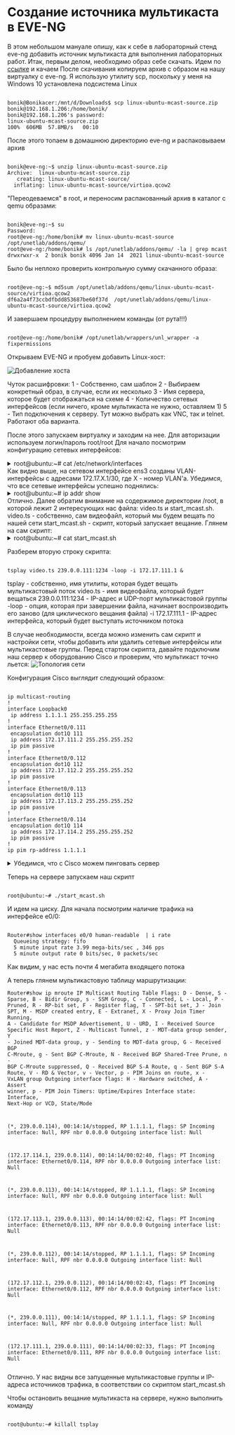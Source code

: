 # Создание источника мультикаста в EVE-NG

В этом небольшом мануале опишу, как к себе в лабораторный стенд eve-ng добавить источник мультикаста для выполнения лабораторных работ. 
Итак, первым делом, необходимо образ себе скачать. Идем по [ссылке](https://yadi.sk/d/GNxWpaG-35pbqA) и качаем
После скачивания копируем архив с образом на нашу виртуалку с eve-ng. Я использую утилиту scp, поскольку у меня на Windows 10 установлена подсистема Linux

<pre><code>
bonik@Bonikacer:/mnt/d/Downloads$ scp linux-ubuntu-mcast-source.zip bonik@192.168.1.206:/home/bonik/
bonik@192.168.1.206's password:
linux-ubuntu-mcast-source.zip                                                                 100%  606MB  57.8MB/s   00:10
</code></pre>

После этого топаем в домашнюю директорию eve-ng и распаковываем архив
<pre><code>
bonik@eve-ng:~$ unzip linux-ubuntu-mcast-source.zip 
Archive:  linux-ubuntu-mcast-source.zip
   creating: linux-ubuntu-mcast-source/
  inflating: linux-ubuntu-mcast-source/virtioa.qcow2
</code></pre>

"Переодеваемся" в root, и переносим распакованный архив в каталог с qemu образами: 
<pre><code>
bonik@eve-ng:~$ su
Password: 
root@eve-ng:/home/bonik# mv linux-ubuntu-mcast-source /opt/unetlab/addons/qemu/
root@eve-ng:/home/bonik# ls /opt/unetlab/addons/qemu/ -la | grep mcast
drwxrwxr-x  2 bonik bonik 4096 Jan 14  2021 linux-ubuntu-mcast-source
</code></pre>

Было бы неплохо проверить контрольную сумму скачанного образа:
<pre><code>
root@eve-ng:~$ md5sum /opt/unetlab/addons/qemu/linux-ubuntu-mcast-source/virtioa.qcow2 
df6a2a4f73ccbdfbdd853687be60f37d  /opt/unetlab/addons/qemu/linux-ubuntu-mcast-source/virtioa.qcow2
</code></pre>

И завершаем процедуру выполнением команды (от рута!!!)
<pre><code>
root@eve-ng:/home/bonik# /opt/unetlab/wrappers/unl_wrapper -a fixpermissions
</code></pre>

Открываем EVE-NG и пробуем добавить Linux-хост: 

![Добавление хоста](https://github.com/bonishvarik/otus-net-arch/blob/main/creating-mcast-server/1.png)


Чуток расшифровки: 
1 - Собственно, сам шаблон
2 - Выбираем конкретный образ, в случае, если их несколько
3 - Имя сервера, которое будет отображаться на схеме
4 - Количество сетевых интерфейсов (если ничего, кроме мультикаста не нужно, оставляем 1)
5 - Тип подключения к серверу. Тут можно выбрать как VNC, так и telnet. Работают оба варианта.

После этого запускаем виртуалку и заходим на нее. Для авторизации используем логин/пароль root/root
Для начало посмотрим конфигурацию сетевых интерфейсов: 
<details>
  <summary>root@ubuntu:~# cat /etc/network/interfaces</summary>
<pre><code>
root@ubuntu:~# cat /etc/network/interfaces
# This file describes the network interfaces available on your system
# and how to activate them. For more information, see interfaces(5).

source /etc/network/interfaces.d/*

# The loopback network interface
auto lo
iface lo inet loopback

# The network interface for multicasting
auto ens3
iface ens3 inet manual

auto vlan111
iface vlan111 inet static
        address 172.17.111.1
        netmask 255.255.255.252
        vlan_raw_device ens3

auto vlan112 
iface vlan112 inet static
        address 172.17.112.1
        netmask 255.255.255.252
        vlan_raw_device ens3

auto vlan113
iface vlan113 inet static
        address 172.17.113.1
        netmask 255.255.255.252
        vlan_raw_device ens3

auto vlan114
iface vlan114 inet static
        address 172.17.114.1
        netmask 255.255.255.252
        vlan_raw_device ens3
</code></pre>
</details>
Как видно выше, на сетевом интерфейсе ens3 созданы VLAN-интерфейсы с адресами 172.17.X.1/30, где X - номер VLAN'а. 
Убедимся, что все сетевые интерфейсы успешно поднялись:
<details>
  <summary>root@ubuntu:~# ip addr show</summary>
<pre><code>
1: lo: <LOOPBACK,UP,LOWER_UP> mtu 65536 qdisc noqueue state UNKNOWN group default qlen 1
    link/loopback 00:00:00:00:00:00 brd 00:00:00:00:00:00
    inet 127.0.0.1/8 scope host lo
       valid_lft forever preferred_lft forever
    inet6 ::1/128 scope host 
       valid_lft forever preferred_lft forever
2: ens3: <BROADCAST,MULTICAST,UP,LOWER_UP> mtu 1500 qdisc pfifo_fast state UP group default qlen 1000
    link/ether 50:00:00:01:00:00 brd ff:ff:ff:ff:ff:ff
    inet6 fe80::5200:ff:fe01:0/64 scope link 
       valid_lft forever preferred_lft forever
3: vlan111@ens3: <BROADCAST,MULTICAST,UP,LOWER_UP> mtu 1500 qdisc noqueue state UP group default qlen 1000
    link/ether 50:00:00:01:00:00 brd ff:ff:ff:ff:ff:ff
    inet 172.17.111.1/30 brd 172.17.111.3 scope global vlan111
       valid_lft forever preferred_lft forever
    inet6 fe80::5200:ff:fe01:0/64 scope link 
       valid_lft forever preferred_lft forever
4: vlan112@ens3: <BROADCAST,MULTICAST,UP,LOWER_UP> mtu 1500 qdisc noqueue state UP group default qlen 1000
    link/ether 50:00:00:01:00:00 brd ff:ff:ff:ff:ff:ff
    inet 172.17.112.1/30 brd 172.17.112.3 scope global vlan112
       valid_lft forever preferred_lft forever
    inet6 fe80::5200:ff:fe01:0/64 scope link 
       valid_lft forever preferred_lft forever
5: vlan113@ens3: <BROADCAST,MULTICAST,UP,LOWER_UP> mtu 1500 qdisc noqueue state UP group default qlen 1000
    link/ether 50:00:00:01:00:00 brd ff:ff:ff:ff:ff:ff
    inet 172.17.113.1/30 brd 172.17.113.3 scope global vlan113
       valid_lft forever preferred_lft forever
    inet6 fe80::5200:ff:fe01:0/64 scope link 
       valid_lft forever preferred_lft forever
6: vlan114@ens3: <BROADCAST,MULTICAST,UP,LOWER_UP> mtu 1500 qdisc noqueue state UP group default qlen 1000
    link/ether 50:00:00:01:00:00 brd ff:ff:ff:ff:ff:ff
    inet 172.17.114.1/30 brd 172.17.114.3 scope global vlan114
       valid_lft forever preferred_lft forever
    inet6 fe80::5200:ff:fe01:0/64 scope link 
       valid_lft forever preferred_lft forever
</code></pre>
</details>
Отлично. Далее обратим внимание на содержимое директории /root, в которой лежит 2 интересующих нас файла: video.ts и start_mcast.sh.
video.ts - собственно, сам видеофайл, который мы будем вещать по нашей сети
start_mcast.sh - скрипт, который запускает вещание. 
Глянем на сам скрипт:
<details>
  <summary>root@ubuntu:~# cat start_mcast.sh</summary>
<pre><code>
#!/bin/bash
tsplay video.ts 239.0.0.111:1234 -loop -i 172.17.111.1 &
tsplay video.ts 239.0.0.112:1234 -loop -i 172.17.112.1 &
tsplay video.ts 239.0.0.113:1234 -loop -i 172.17.113.1 &
tsplay video.ts 239.0.0.114:1234 -loop -i 172.17.114.1 &
</code></pre>
</details>

Разберем вторую строку скрипта: 
<pre><code>
tsplay video.ts 239.0.0.111:1234 -loop -i 172.17.111.1 &
</code></pre>
tsplay - собственно, имя утилиты, которая будет вещать мультикастовый поток
video.ts - имя видеофайла, который будет вещаться
239.0.0.111:1234 - IP-адрес и UDP-порт мультикастовой группы
-loop - опция, которая при завершении файла, начинает воспроизводить его заново (для циклического вещания файла)
-i 172.17.111.1 - IP-адрес интерфейса, который будет выступать источником потока

В случае необходимости, всегда можно изменить сам скрипт и настройки сети, чтобы добавить или удалить сетевые интерфейсы или мультикастовые группы. 
Перед стартом скрипта, давайте подключим наш сервер к оборудованию Cisco и проверим, что мультикаст точно льется: 
![Топология сети](https://github.com/bonishvarik/otus-net-arch/blob/main/creating-mcast-server/2.png)

Конфигурация Cisco выглядит следующий образом: 
<pre><code>
ip multicast-routing 
!
interface Loopback0
 ip address 1.1.1.1 255.255.255.255
!
interface Ethernet0/0.111
 encapsulation dot1Q 111
 ip address 172.17.111.2 255.255.255.252
 ip pim passive
!
interface Ethernet0/0.112
 encapsulation dot1Q 112
 ip address 172.17.112.2 255.255.255.252
 ip pim passive
!
interface Ethernet0/0.113
 encapsulation dot1Q 113
 ip address 172.17.113.2 255.255.255.252
 ip pim passive
!
interface Ethernet0/0.114
 encapsulation dot1Q 114
 ip address 172.17.114.2 255.255.255.252
 ip pim passive
!
ip pim rp-address 1.1.1.1
</code></pre>
<details>
<summary>Убедимся, что с Cisco можем пинговать сервер</summary>
<pre><code>
Router#ping 172.17.111.1
Type escape sequence to abort.
Sending 5, 100-byte ICMP Echos to 172.17.111.1, timeout is 2 seconds:
.!!!!
Success rate is 80 percent (4/5), round-trip min/avg/max = 1/1/1 ms
Router#ping 172.17.111.2
Type escape sequence to abort.
Sending 5, 100-byte ICMP Echos to 172.17.111.2, timeout is 2 seconds:
!!!!!
Success rate is 100 percent (5/5), round-trip min/avg/max = 1/3/5 ms
Router#ping 172.17.112.1
Type escape sequence to abort.
Sending 5, 100-byte ICMP Echos to 172.17.112.1, timeout is 2 seconds:
.!!!!
Success rate is 80 percent (4/5), round-trip min/avg/max = 1/1/1 ms
Router#ping 172.17.113.1
Type escape sequence to abort.
Sending 5, 100-byte ICMP Echos to 172.17.113.1, timeout is 2 seconds:
.!!!!
Success rate is 80 percent (4/5), round-trip min/avg/max = 1/1/1 ms
Router#ping 172.17.114.1
Type escape sequence to abort.
Sending 5, 100-byte ICMP Echos to 172.17.114.1, timeout is 2 seconds:
.!!!!
Success rate is 80 percent (4/5), round-trip min/avg/max = 1/1/1 ms
</code></pre>
</details>

Теперь на сервере запускаем наш скрипт
<pre><code>
root@ubuntu:~# ./start_mcast.sh 
</code></pre>

И идем на циску. Для начала посмотрим наличие трафика на интерфейсе e0/0:
<pre><code>
Router#show interfaces e0/0 human-readable  | i rate
  Queueing strategy: fifo
  5 minute input rate 3.99 mega-bits/sec , 346 pps 
  5 minute output rate 0 bits/sec, 0 packets/sec
</code></pre>
Как видим, у нас есть почти 4 мегабита входящего потока

А теперь глянем мультикастовую таблицу маршрутизации: 
<code><pre>
Router#show ip mroute 
IP Multicast Routing Table
Flags: D - Dense, S - Sparse, B - Bidir Group, s - SSM Group, C - Connected,
       L - Local, P - Pruned, R - RP-bit set, F - Register flag,
       T - SPT-bit set, J - Join SPT, M - MSDP created entry, E - Extranet,
       X - Proxy Join Timer Running, A - Candidate for MSDP Advertisement,
       U - URD, I - Received Source Specific Host Report, 
       Z - Multicast Tunnel, z - MDT-data group sender, 
       Y - Joined MDT-data group, y - Sending to MDT-data group, 
       G - Received BGP C-Mroute, g - Sent BGP C-Mroute, 
       N - Received BGP Shared-Tree Prune, n - BGP C-Mroute suppressed, 
       Q - Received BGP S-A Route, q - Sent BGP S-A Route, 
       V - RD & Vector, v - Vector, p - PIM Joins on route, 
       x - VxLAN group
Outgoing interface flags: H - Hardware switched, A - Assert winner, p - PIM Join
 Timers: Uptime/Expires
 Interface state: Interface, Next-Hop or VCD, State/Mode

(*, 239.0.0.114), 00:14:14/stopped, RP 1.1.1.1, flags: SP
  Incoming interface: Null, RPF nbr 0.0.0.0
  Outgoing interface list: Null

(172.17.114.1, 239.0.0.114), 00:14:14/00:02:40, flags: PT
  Incoming interface: Ethernet0/0.114, RPF nbr 0.0.0.0
  Outgoing interface list: Null

(*, 239.0.0.113), 00:14:14/stopped, RP 1.1.1.1, flags: SP
  Incoming interface: Null, RPF nbr 0.0.0.0
  Outgoing interface list: Null

(172.17.113.1, 239.0.0.113), 00:14:14/00:02:42, flags: PT
  Incoming interface: Ethernet0/0.113, RPF nbr 0.0.0.0
  Outgoing interface list: Null

(*, 239.0.0.112), 00:14:14/stopped, RP 1.1.1.1, flags: SP
  Incoming interface: Null, RPF nbr 0.0.0.0
  Outgoing interface list: Null

(172.17.112.1, 239.0.0.112), 00:14:14/00:02:43, flags: PT
  Incoming interface: Ethernet0/0.112, RPF nbr 0.0.0.0
  Outgoing interface list: Null

(*, 239.0.0.111), 00:14:14/stopped, RP 1.1.1.1, flags: SP
  Incoming interface: Null, RPF nbr 0.0.0.0
  Outgoing interface list: Null

(172.17.111.1, 239.0.0.111), 00:14:14/00:02:33, flags: PT
  Incoming interface: Ethernet0/0.111, RPF nbr 0.0.0.0
  Outgoing interface list: Null
</pre></code>

Отлично. У нас видны все запущенные мультикастовые группы и IP-адреса источников трафика, в соответствии со скриптом start_mcast.sh

Чтобы остановить вещание мультикаста на сервере, нужно выполнить команду 
<pre><code>
root@ubuntu:~# killall tsplay 
</code></pre>
